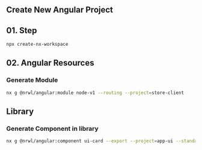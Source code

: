 ## Create New Angular Project

## 01. Step
```bash
npx create-nx-workspace
```

## 02. Angular Resources
### Generate Module
```bash
nx g @nrwl/angular:module node-v1 --routing --project=store-client
```

## Library

### Generate Component in library
```bash
nx g @nrwl/angular:component ui-card --export --project=app-ui --standalone
```
